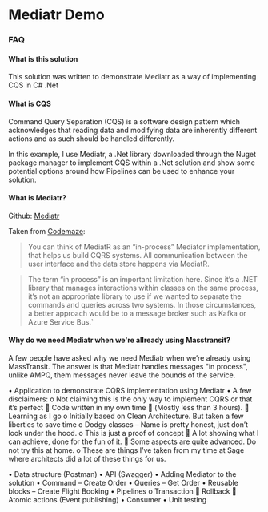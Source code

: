 # Mediatr Demo

### FAQ
#### What is this solution
This solution was written to demonstrate Mediatr as a way of implementing CQS in C# .Net

#### What is CQS
Command Query Separation (CQS) is a software design pattern which acknowledges that reading data and modifying data are inherently different actions and as such should be handled differently.

In this example, I use Mediatr, a .Net library downloaded through the Nuget package manager to implement CQS within a .Net solution and show some potential options around how Pipelines can be used to enhance your solution.

#### What is Mediatr?
Github: [Mediatr](https://github.com/jbogard/MediatR)

Taken from [Codemaze](https://code-maze.com/cqrs-mediatr-in-aspnet-core/):

> You can think of MediatR as an “in-process” Mediator implementation, that helps us build CQRS systems. All communication between the user interface and the data store happens via MediatR.

> The term “in process” is an important limitation here. Since it’s a .NET library that manages interactions within classes on the same process, it’s not an appropriate library to use if we wanted to separate the commands and queries across two systems. In those circumstances, a better approach would be to a message broker such as Kafka or Azure Service Bus.`

#### Why do we need Mediatr when we're allready using Masstransit?
A few people have asked why we need Mediatr when we’re already using MassTransit. The answer is that Mediatr handles messages "in process", unlike AMPQ, them messages never leave the bounds of the service.



•	Application to demonstrate CQRS implementation using Mediatr
•	A few disclaimers:
o	Not claiming this is the only way to implement CQRS or that it’s perfect
	Code written in my own time 
	(Mostly less than 3 hours). 
	Learning as I go
o	Initially based on Clean Architecture. But taken a few liberties to save time
o	Dodgy classes – Name is pretty honest, just don’t look under the hood.
o	This is just a proof of concept
	A lot showing what I can achieve, done for the fun of it.
	Some aspects are quite advanced. Do not try this at home.
o	These are things I’ve taken from my time at Sage where architects did a lot of these things for us.

•	Data structure (Postman)
•	API (Swagger)
•	Adding Mediator to the solution
•	Command – Create Order
•	Queries – Get Order
•	Reusable blocks – Create Flight Booking
•	Pipelines
o	Transaction
	Rollback
	Atomic actions (Event publishing)
•	Consumer
•	Unit testing

